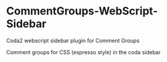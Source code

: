 # CommentGroups-WebScript-Sidebar
Coda2 webscript sidebar plugin for Comment Groups

Comment groups for CSS (espresso style) in the coda sidebar
